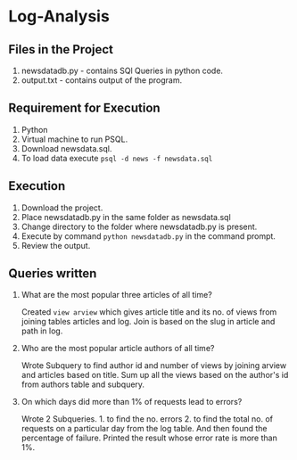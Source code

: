 # Log-Analysis

## Files in the Project
1. newsdatadb.py - contains SQl Queries in python code.
2. output.txt - contains output of the program.

## Requirement for Execution
1. Python 
2. Virtual machine to run PSQL.
3. Download newsdata.sql.
4. To load data execute `psql -d news -f newsdata.sql`

## Execution
1. Download the project.
2. Place newsdatadb.py in the same folder as newsdata.sql
3. Change directory to the folder where newsdatadb.py is present.
4. Execute by command `python newsdatadb.py` in the command prompt.
5. Review the output.

## Queries written
1. What are the most popular three articles of all time?

   Created `view arview` which gives article title and its no. of views from joining tables articles and log. Join is based on the slug in article and path in log.
   
2. Who are the most popular article authors of all time?

   Wrote Subquery to find author id and number of views by joining arview and articles based on title. Sum up all the views based on the author's id from authors table and subquery.
   
3. On which days did more than 1% of requests lead to errors?

   Wrote 2 Subqueries. 1. to find the no. errors  2. to find the total no. of requests on a particular day from the log table. And then found the percentage of failure. Printed the result whose error rate is more than 1%.
